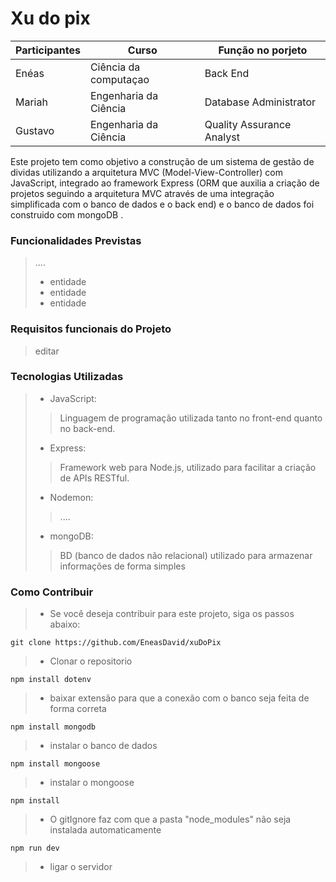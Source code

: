 # Xu do pix
 
|Participantes|Curso|Função no porjeto|
| -------| --------------------- | --------- |
|Enéas |  Ciência da computaçao | Back End |
|Mariah |  Engenharia da Ciência | Database Administrator |
|Gustavo |  Engenharia da Ciência | Quality Assurance Analyst |

Este projeto tem como objetivo a construção de um sistema de gestão de dividas utilizando a arquitetura MVC (Model-View-Controller) com JavaScript, integrado ao framework Express (ORM que auxilia a criação de projetos seguindo a arquitetura MVC através de uma integração simplificada com o banco de dados e o back end) e o banco de dados foi construido com mongoDB .

### Funcionalidades Previstas
> ....
> - entidade
> - entidade
> - entidade  

### Requisitos funcionais do Projeto 
> editar

### Tecnologias Utilizadas
> - JavaScript:
> > Linguagem de programação utilizada tanto no front-end quanto no back-end.
> - Express:
> > Framework web para Node.js, utilizado para facilitar a criação de APIs RESTful.
> - Nodemon:
> > ....
> - mongoDB:
> > BD (banco de dados não relacional) utilizado para armazenar informações de forma simples

### Como Contribuir
> - Se você deseja contribuir para este projeto, siga os passos abaixo:

```
git clone https://github.com/EneasDavid/xuDoPix
```
> - Clonar o repositorio
```
npm install dotenv
```
> - baixar extensão para que a conexão com o banco seja feita de forma correta
```
npm install mongodb
```
> - instalar o banco de dados
```
npm install mongoose
```
> - instalar o mongoose
```
npm install
```
> - O gitIgnore faz com que a pasta "node_modules" não seja instalada automaticamente
```
npm run dev
```
> - ligar o servidor
